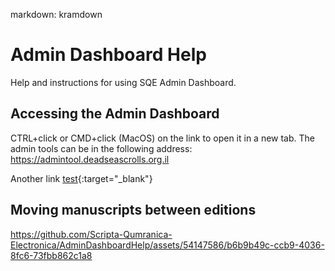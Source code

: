 markdown: kramdown
# Admin Dashboard Help
Help and instructions for using SQE Admin Dashboard.

## Accessing the Admin Dashboard
CTRL+click or CMD+click (MacOS) on the link to open it in a new tab.
The admin tools can be in the following address: https://admintool.deadseascrolls.org.il

Another link [test](https://admintool.deadseascrolls.org.il){:target="_blank"} 

## Moving manuscripts between editions
https://github.com/Scripta-Qumranica-Electronica/AdminDashboardHelp/assets/54147586/b6b9b49c-ccb9-4036-8fc6-73fbb862c1a8

